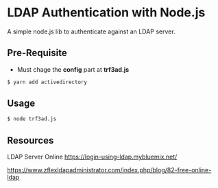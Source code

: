 # LDAP Authentication with Node.js

A simple node.js lib to authenticate against an LDAP server.

## Pre-Requisite

- Must chage the **config** part at **trf3ad.js**

```sh 
$ yarn add activedirectory
```


## Usage

```sh 
$ node trf3ad.js
```

## Resources

LDAP Server Online
https://login-using-ldap.mybluemix.net/

https://www.zflexldapadministrator.com/index.php/blog/82-free-online-ldap
